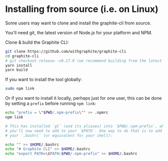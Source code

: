 # Installing from source (i.e. on Linux)

Some users may want to clone and install the graphite-cli from source.

You'll need git, the latest version of Node.js for your platform and NPM.

Clone & build the Graphite CLI:

```bash
git clone https://github.com/withgraphite/graphite-cli
cd graphite-cli
# git checkout release--v0.17.8 (we recommend building from the latest version, but this step is optional!)
yarn install
yarn build
```

If you want to install the tool globally:

```bash
sudo npm link
```

Or if you want to install it locally, perhaps just for one user, this can be done by setting a `prefix` before running `npm link`:

```bash
echo "prefix = \"$PWD/.npm-prefix\"" >> .npmrc
npm link

# This has installed `gt` (and its aliases) into `$PWD/.npm-prefix`, which
# you'll now need to add to your `$PATH`. One way to do that is to add it to
# your `.bashrc` (or equivalent for your shell):

echo "" >> $HOME/.bashrc
echo "# Graphite CLI" >> $HOME/.bashrc
echo "export PATH=\$PATH:$PWD/.npm-prefix" >> $HOME/.bashrc
```
